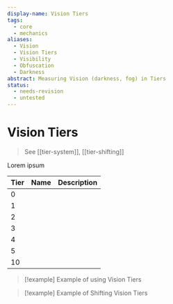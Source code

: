 ```yaml
---
display-name: Vision Tiers
tags:
  - core
  - mechanics
aliases:
  - Vision
  - Vision Tiers
  - Visibility
  - Obfuscation
  - Darkness
abstract: Measuring Vision (darkness, fog) in Tiers
status:
  - needs-revision
  - untested
---
```

# Vision Tiers
> See [[tier-system]], [[tier-shifting]]

Lorem ipsum

| Tier | Name | Description |
| ---- | ---- | ----------- |
| 0    |      |             |
| 1    |      |             |
| 2    |      |             |
| 3    |      |             |
| 4    |      |             |
| 5    |      |             |
| 10   |      |             |

> [!example] Example of using Vision Tiers


> [!example] Example of Shifting Vision Tiers